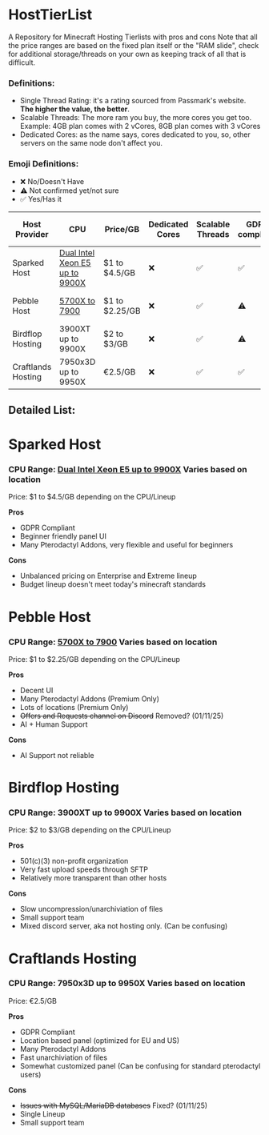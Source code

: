 # HostTierList
A Repository for Minecraft Hosting Tierlists with pros and cons
Note that all the price ranges are based on the fixed plan itself or the "RAM slide", check for additional storage/threads on your own as keeping track of all that is difficult.

### Definitions:
- Single Thread Rating: it's a rating sourced from Passmark's website. **The higher the value, the better**.
- Scalable Threads: The more ram you buy, the more cores you get too. Example: 4GB plan comes with 2 vCores, 8GB plan comes with 3 vCores
- Dedicated Cores: as the name says, cores dedicated to you, so, other servers on the same node don't affect you.

### Emoji Definitions:
- ❌ No/Doesn't Have
- ⚠️ Not confirmed yet/not sure
- ✅ Yes/Has it

|Host Provider| CPU | Price/GB | Dedicated Cores | Scalable Threads | GDPR compliant | Single Thread Rating | Notes |
|---          |---  |---       |---              |---               | ---            |---                   |---    |
|Sparked Host | [Dual Intel Xeon E5 up to 9900X](https://sparkedhost.com/game-server-hosting/features/hardware-and-locations/) | $1 to $4.5/GB | ❌ | ✅ | ✅ | 2042 to 4675 | - |
|Pebble Host  | [5700X to 7900](https://pebblehost.com/specs) | $1 to $2.25/GB | ❌ | ✅ | ⚠️ | 3386 to 4128 | -  |
|Birdflop Hosting  | 3900XT up to 9900X | $2 to $3/GB | ❌ | ✅ | ⚠️ | 2742 to 4675 | 501(c)(3) non-profit organization  | - |
|Craftlands Hosting  | 7950x3D up to 9950X | €2.5/GB | ❌ | ✅ | ✅ | 4733 | -  |

## Detailed List:

# Sparked Host
### CPU Range: [Dual Intel Xeon E5 up to 9900X](https://sparkedhost.com/game-server-hosting/features/hardware-and-locations/) Varies based on location
Price: $1 to $4.5/GB depending on the CPU/Lineup

**Pros**
- GDPR Compliant
- Beginner friendly panel UI
- Many Pterodactyl Addons, very flexible and useful for beginners

**Cons**
- Unbalanced pricing on Enterprise and Extreme lineup
- Budget lineup doesn't meet today's minecraft standards

# Pebble Host
### CPU Range: [5700X to 7900](https://pebblehost.com/specs) Varies based on location
Price: $1 to $2.25/GB depending on the CPU/Lineup

**Pros**
- Decent UI
- Many Pterodactyl Addons (Premium Only)
- Lots of locations (Premium Only)
- ~~Offers and Requests channel on Discord~~ Removed? (01/11/25)
- AI + Human Support

**Cons**
- AI Support not reliable

# Birdflop Hosting
### CPU Range: 3900XT up to 9900X Varies based on location
Price: $2 to $3/GB depending on the CPU/Lineup

**Pros**
- 501(c)(3) non-profit organization
- Very fast upload speeds through SFTP
- Relatively more transparent than other hosts

**Cons**
- Slow uncompression/unarchiviation of files
- Small support team
- Mixed discord server, aka not hosting only. (Can be confusing)

# Craftlands Hosting
### CPU Range: 7950x3D up to 9950X Varies based on location
Price: €2.5/GB

**Pros**
- GDPR Compliant
- Location based panel (optimized for EU and US)
- Many Pterodactyl Addons
- Fast unarchiviation of files
- Somewhat customized panel (Can be confusing for standard pterodactyl users)

**Cons**
- ~~Issues with MySQL/MariaDB databases~~ Fixed? (01/11/25)
- Single Lineup
- Small support team

